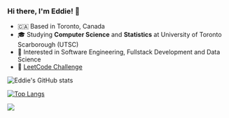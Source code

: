 ### Hi there, I'm Eddie! 👋

- :canada: Based in Toronto, Canada
- 🎓 Studying **Computer Science** and **Statistics** at University of Toronto Scarborough (UTSC)
- 👀 Interested in Software Engineering, Fullstack Development and Data Science
- :100: [LeetCode Challenge](https://eddie-shin.notion.site/2b479d08c0164d3ba618ae9ad09a1363?v=ceadfe3ee32642dda80b833ba3249503)

![Eddie's GitHub stats](https://github-readme-stats.vercel.app/api?username=eshinhw&show_icons=true)

[![Top Langs](https://github-readme-stats.vercel.app/api/top-langs/?username=eshinhw&langs_count=10)](https://github.com/anuraghazra/github-readme-stats)

![](https://komarev.com/ghpvc/?username=eshinhw&color=brightgreen&style=flat)


